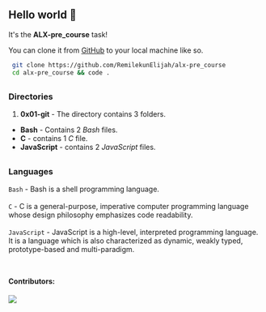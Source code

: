 
## Hello world  👋

It's the **ALX-pre_course** task!

You can clone it from [GitHub](https://github.com/RemilekunElijah/alx-pre_course) to your local machine like so.

```Bash
 git clone https://github.com/RemilekunElijah/alx-pre_course
 cd alx-pre_course && code . 
```
## 
### Directories
1. **0x01-git** - The directory contains 3  folders.
* **Bash** - Contains 2 *Bash* files.
* **C** - contains  1  *C* file.
* **JavaScript** - contains  2  *JavaScript* files.

##
### Languages
``Bash`` - Bash is a shell programming language.
<br><br>
``C`` - C is a general-purpose, imperative computer programming language whose design philosophy emphasizes code readability.
<br><br>
``JavaScript`` - JavaScript is a high-level, interpreted programming language. It is a language which is also characterized as dynamic, weakly typed, prototype-based and multi-paradigm.
<br><br>

##

#### Contributors: <br>

[![](https://github.com/remilekun-elijah.png?size=50)](https://github.com/remilekun-elijah) 
